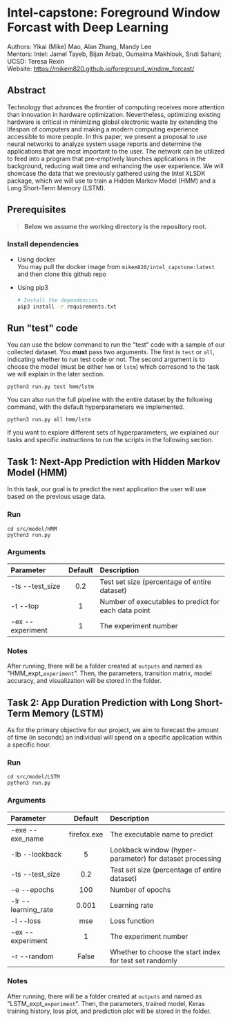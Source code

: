 # Intel-capstone: Foreground Window Forcast with Deep Learning
Authors: Yikai (Mike) Mao, Alan Zhang, Mandy Lee \
Mentors: Intel: Jamel Tayeb, Bijan Arbab, Oumaima Makhlouk, Sruti Sahani; UCSD: Teresa Rexin \
Website: https://mikem820.github.io/foreground_window_forcast/

## Abstract
Technology that advances the frontier of computing receives more attention than innovation in hardware optimization. Nevertheless, optimizing existing hardware is critical in minimizing global electronic waste by extending the lifespan of computers and making a modern computing experience accessible to more people. In this paper, we present a proposal to use neural networks to analyze system usage reports and determine the applications that are most important to the user. The network can be utilized to feed into a program that pre-emptively launches applications in the background, reducing wait time and enhancing the user experience. We will showcase the data that we previously gathered using the Intel XLSDK package, which we will use to train a Hidden Markov Model (HMM) and a Long Short-Term Memory (LSTM). 

## Prerequisites

> __Below we assume the working directory is the repository root.__

### Install dependencies
- Using docker\
You may pull the docker image from `mikem820/intel_capstone:latest` and then clone this github repo
- Using pip3

  ```sh
  # Install the dependencies
  pip3 install -r requirements.txt
  ```

## Run "test" code
You can use the below command to run the "test" code with a sample of our collected dataset. You **must** pass two arguments. The first is `test` or `all`, indicating whether to run test code or not. The second argument is to choose the model (must be either `hmm` or `lstm`) which corresond to the task we will explain in the later section. 
```
python3 run.py test hmm/lstm
```
You can also run the full pipeline with the entire dataset by the following command, with the default hyperparameters we implemented.
```
python3 run.py all hmm/lstm
```
If you want to explore different sets of hyperparameters, we explained our tasks and specific instructions to run the scripts in the following section.

## Task 1: Next-App Prediction with Hidden Markov Model (HMM)
In this task, our goal is to predict the next application the user will use based on the previous usage data.
### Run
```
cd src/model/HMM
python3 run.py
```
### Arguments

| Parameter                 | Default       | Description   |	
| :------------------------ |:-------------:| :-------------|
| -ts --test_size 	       |	0.2	            |Test set size (percentage of entire dataset)
| -t --top  		       | 1	           | Number of executables to predict for each data point
| -ex  --experiment 	        | 1           | The experiment number

### Notes
After running, there will be a folder created at `outputs` and named as "HMM_expt_`experiment`". Then, the parameters, transition matrix, model accuracy, and visualization will be stored in the folder.

## Task 2: App Duration Prediction with Long Short-Term Memory (LSTM)
As for the primary objective for our project, we aim to forecast the amount of time (in seconds) an individual will spend on a specific application within a specific hour. 
### Run
```
cd src/model/LSTM
python3 run.py
```
### Arguments

| Parameter                 | Default       | Description   |	
| :------------------------ |:-------------:| :-------------|
| -exe --exe_name	       |	firefox.exe          |The executable name to predict
| -lb --lookback          | 5           |Lookback window (hyper-parameter) for dataset processing
| -ts --test_size 	       |	0.2	            |Test set size (percentage of entire dataset)
| -e --epochs 	       |	100	            |Number of epochs
| -lr --learning_rate  		       | 0.001	           | Learning rate
| -l --loss 		           | mse             | Loss function
| -ex  --experiment 	        | 1           | The experiment number
| -r  --random	        | False           | Whether to choose the start index for test set randomly

### Notes
After running, there will be a folder created at `outputs` and named as "LSTM_expt_`experiment`". Then, the parameters, trained model, Keras training history, loss plot, and prediction plot will be stored in the folder.

